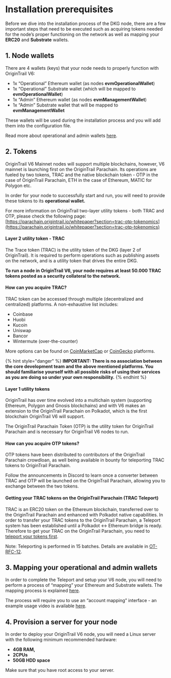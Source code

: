 # Installation prerequisites

Before we dive into the installation process of the DKG node, there are a few important steps that need to be executed such as acquiring tokens needed for the node’s proper functioning on the network as well as mapping your **ERC20** and **Substrate** wallets.

## 1. Node wallets

There are 4 wallets (keys) that your node needs to properly function with OriginTrail V6:

* 1x “Operational” Ethereum wallet (as nodes **evmOperationalWallet**)
* 1x “Operational” Substrate wallet (which will be mapped to **evmOperationalWallet**)
* 1x “Admin” Ethereum wallet (as nodes **evmManagementWallet**)
* 1x “Admin” Substrate wallet that will be mapped to **evmManagementWallet**

These wallets will be used during the installation process and you will add them into the configuration file.

Read more about operational and admin wallets [here](https://docs.origintrail.io/decentralized-knowledge-graph-layer-2/testnet-node-setup-instructions/node-keys).

## 2. Tokens

OriginTrail V6 Mainnet nodes will support multiple blockchains, however, V6 mainnet is launching first on the OriginTrail Parachain. Its operations are fueled by two tokens, TRAC and the native blockchain token - OTP in the case of OriginTrail Parachain, ETH in the case of Ethereum, MATIC for Polygon etc.

In order for your node to successfully start and run, you will need to provide these tokens to its **operational wallet.**

For more information on OriginTrail two-layer utility tokens - both TRAC and OTP, please check the following page: [https://parachain.origintrail.io/whitepaper?section=trac-otp-tokenomics](https://parachain.origintrail.io/whitepaper?section=trac-otp-tokenomics)

#### Layer 2 utility token - TRAC

The Trace token (TRAC) is the utility token of the DKG (layer 2 of OriginTrail). It is required to perform operations such as publishing assets on the network, and is a utility token that drives the entire DKG.

**To run a node in OriginTrail V6, your node requires at least 50.000 TRAC tokens posted as a security collateral to the network.**

#### How can you acquire TRAC?&#x20;

TRAC token can be accessed through multiple (decentralized and centralized) platforms. A non-exhaustive list includes:

* Coinbase&#x20;
* Huobi&#x20;
* Kucoin&#x20;
* Uniswap&#x20;
* Bancor&#x20;
* Wintermute (over-the-counter)

More options can be found on [CoinMarketCap](https://coinmarketcap.com/currencies/origintrail/) or [CoinGecko](https://www.coingecko.com/sl/coins/origintrail#markets) platforms.

{% hint style="danger" %}
**IMPORTANT: There is no association between the core development team and the above mentioned platforms. You should familiarise yourself with all possible risks of using their services as you are doing so under your own responsibility.**
{% endhint %}

#### Layer 1 utility tokens

OriginTrail has over time evolved into a multichain system (supporting Ethereum, Polygon and Gnosis blockchains) and with V6 makes an extension to the OriginTrail Parachain on Polkadot, which is the first blockchain OriginTrail V6 will support.

The OriginTrail Parachain Token (OTP) is the utility token for OriginTrail Parachain and is necessary for OriginTrail V6 nodes to run.

#### How can you acquire OTP tokens?

OTP tokens have been distributed to contributors of the OriginTrail Parachain crowdloan, as well being available in bounty for teleporting TRAC tokens to OriginTrail Parachain.

Follow the announcements in Discord to learn once a converter between TRAC and OTP will be launched on the OriginTrail Parachain, allowing you to exchange between the two tokens.

#### Getting your TRAC tokens on the OriginTrail Parachain (TRAC Teleport)

&#x20;TRAC is an ERC20 token on the Ethereum blockchain, transferred over to the OriginTrail Parachain and enhanced with Polkadot native capabilities. In order to transfer your TRAC tokens to the OriginTrail Parachain, a Teleport system has been established until a Polkadot <-> Ethereum bridge is ready. Therefore to get your TRAC on the OriginTrail Parachain, you need to [teleport your tokens first](https://teleport.origintrail.io/).

Note: Teleporting is performed in 15 batches. Details are available in [OT-RFC-12](https://github.com/OriginTrail/OT-RFC-repository/blob/main/RFCs/OT-RFC-12%20OriginTrail%20Parachain%20TRAC%20bridges%20\(v2\).pdf).

## **3**. **Mapping your operational and admin wallets**

In order to complete the Teleport and setup your V6 node, you will need to perform a process of “mapping” your Ethereum and Substrate wallets. The mapping process is explained [here](https://docs.origintrail.io/blockchain-layer-1/origintrail-parachain/teleport-instructions).

The process will require you to use an “account mapping” interface - an example usage video is available [here](https://www.youtube.com/watch?v=yltbdB1bpEA).

## **4**. **Provision a server for your node**

In order to deploy your OriginTrail V6 node, you will need a Linux server with the following minimum recommended hardware:

* **4GB RAM,**&#x20;
* **2CPUs**&#x20;
* **50GB HDD space**

Make sure that you have root access to your server.

